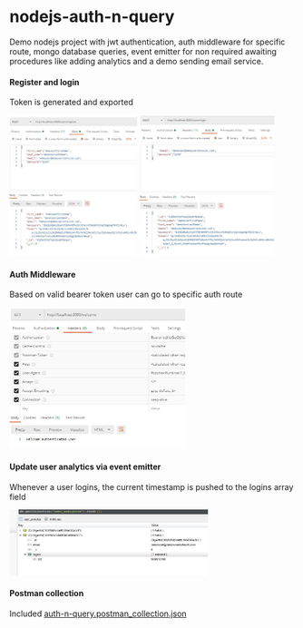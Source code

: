 # nodejs-auth-n-query

Demo nodejs project with jwt authentication, auth middleware for specific route, mongo database queries, event emitter for non required awaiting procedures like adding analytics and a demo sending email service.


#### Register and login
Token is generated and exported
<p float="left">
<img src="https://github.com/athangk/auth-n-query/blob/main/Capture_1_register.JPG" height="250">
<img src="https://github.com/athangk/auth-n-query/blob/main/Capture_2_login.JPG" height="250">
</p>
  
#### Auth Middleware
Based on valid bearer token user can go to specific auth route
<p float="left">
<img src="https://github.com/athangk/auth-n-query/blob/main/Capture_3_auth_middleware.JPG" height="250">
</p>

#### Update user analytics via event emitter
Whenever a user logins, the current timestamp is pushed to the logins array field 
<p float="left">
<img src="https://github.com/athangk/auth-n-query/blob/main/Capture_4_user_analytic.JPG" width="350">
</p>

#### Postman collection
Included
<a href="https://github.com/athangk/auth-n-query/blob/main/auth-n-query.postman_collection.json">auth-n-query.postman_collection.json</a>
